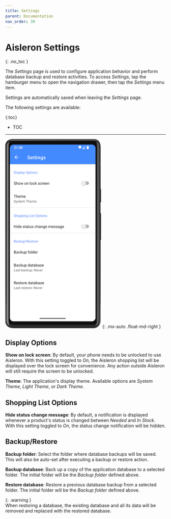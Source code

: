 ```yaml
---
title: Settings
parent: Documentation
nav_order: 30
---
```


# Aisleron Settings
{: .no_toc }

The *Settings* page is used to configure application behavior and perform database backup and restore activities. To access *Settings*, tap the hamburger menu to open the navigation drawer, then tap the *Settings* menu item.

Settings are automatically saved when leaving the *Settings* page.

The following settings are available:

{:toc}
* TOC

---

![Settings Page](/assets/images/screenshots/alr-050-settings.png)
{: .mx-auto .float-md-right }

## Display Options

**Show on lock screen**: By default, your phone needs to be unlocked to use Aisleron. With this setting toggled to *On*, the Aisleron shopping list will be displayed over the lock screen for convenience. Any action outside Aisleron will still require the screen to be unlocked.

**Theme**: The application's display theme. Available options are *System Theme*, *Light Theme*, or *Dark Theme*.

## Shopping List Options

**Hide status change message**: By default, a notification is displayed whenever a product's status is changed between *Needed* and *In Stock*. With this setting toggled to *On*, the status change notification will be hidden.

## Backup/Restore

**Backup folder**: Select the folder where database backups will be saved. This will also be auto-set after executing a backup or restore action.

**Backup database**: Back up a copy of the application database to a selected folder. The initial folder will be the *Backup folder* defined above. 

**Restore database**: Restore a previous database backup from a selected folder. The initial folder will be the *Backup folder* defined above. 

{: .warning }  
When restoring a database, the existing database and all its data will be removed and replaced with the restored database. 